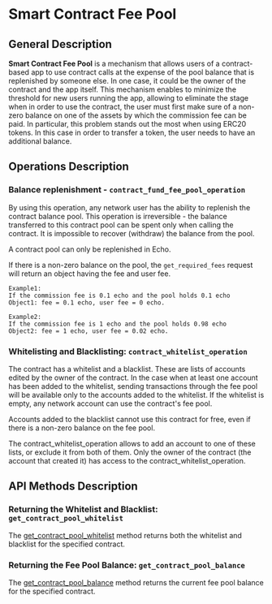 # Smart Contract Fee Pool

## General Description

**Smart Contract Fee Pool** is a mechanism that allows users of a
contract-based app to use contract calls at the expense of the pool
balance that is replenished by someone else. In one case, it could be
the owner of the contract and the app itself. This mechanism enables to
minimize the threshold for new users running the app, allowing to
eliminate the stage when in order to use the contract, the user must
first make sure of a non-zero balance on one of the assets by which the
commission fee can be paid. In particular, this problem stands out the
most when using ERC20 tokens. In this case in order to transfer a token,
the user needs to have an additional balance. 

## Operations Description

### Balance replenishment - `contract_fund_fee_pool_operation`

By using this operation, any network user has the ability to replenish
the contract balance pool. This operation is irreversible - the balance
transferred to this contract pool can be spent only when calling the
contract. It is impossible to recover (withdraw) the balance from the
pool. 

A contract pool can only be replenished in Echo.

If there is a non-zero balance on the pool, the `get_required_fees` 
request will return an object having the fee and user fee.

```
Example1: 
If the commission fee is 0.1 echo and the pool holds 0.1 echo
Object1: fee = 0.1 echo, user fee = 0 echo.

Example2:
If the commission fee is 1 echo and the pool holds 0.98 echo
Object2: fee = 1 echo, user fee = 0.02 echo.
```

### Whitelisting and Blacklisting: `contract_whitelist_operation`

The contract has a whitelist and a blacklist. These are lists of
accounts edited by the owner of the contract. In the case when at least
one account has been added to the whitelist, sending transactions
through the fee pool will be available only to the accounts added to the
whitelist. If the whitelist is empty, any network account can use the
contract's fee pool.

Accounts added to the blacklist cannot use this contract for free, even
if there is a non-zero balance on the fee pool. 

The contract_whitelist_operation allows to add an account to one of
these lists, or exclude it from both of them. Only the owner of the
contract (the account that created it) has access to the
contract_whitelist_operation.

## API Methods Description

### Returning the Whitelist and Blacklist: `get_contract_pool_whitelist`

The [get_contract_pool_whitelist](/api-reference/echo-node-api/database-api/contract-api.md#get_contract_pool_balance-id) method returns both the whitelist and
blacklist for the specified contract. 

### Returning the Fee Pool Balance: `get_contract_pool_balance`

The [get_contract_pool_balance](/api-reference/echo-node-api/database-api/contract-api.md#get_contract_pool_whitelist-id) method returns the current fee pool
balance for the specified contract.
